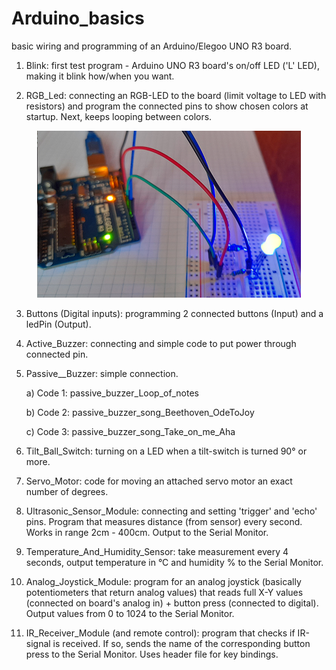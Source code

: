# Arduino_basics
basic wiring and programming of an Arduino/Elegoo UNO R3 board.



1. Blink: first test program - Arduino UNO R3 board's on/off LED ('L' LED), making it blink how/when you want.

2. RGB_Led: connecting an RGB-LED to the board (limit voltage to LED with resistors) and program the connected pins to show chosen colors at startup.  Next, keeps looping between colors.

<p align="center">
  <img src="https://github.com/CityTropes/Arduino_basics/blob/adc775e7ae417fe651b5e3db47e7af85b4a961ac/media/rgb_connected.png" />
</p>

3. Buttons (Digital inputs): programming 2 connected buttons (Input) and a ledPin (Output).

4. Active_Buzzer: connecting and simple code to put power through connected pin.

5. Passive__Buzzer: simple connection. 

    a) Code 1: passive_buzzer_Loop_of_notes
    
    b) Code 2: passive_buzzer_song_Beethoven_OdeToJoy
    
    c) Code 3: passive_buzzer_song_Take_on_me_Aha 
      
6. Tilt_Ball_Switch: turning on a LED when a tilt-switch is turned 90° or more.

7. Servo_Motor: code for moving an attached servo motor an exact number of degrees.

8. Ultrasonic_Sensor_Module: connecting and setting 'trigger' and 'echo' pins. Program that measures distance (from sensor) every second. Works in range 2cm - 400cm. Output to the Serial Monitor.

9. Temperature_And_Humidity_Sensor: take measurement every 4 seconds, output temperature in °C and humidity % to the Serial Monitor.

10. Analog_Joystick_Module: program for an analog joystick (basically potentiometers that return analog values) that reads full X-Y values (connected on board's analog in) + button press (connected to digital). Output values from 0 to 1024 to the Serial Monitor.

11. IR_Receiver_Module (and remote control): program that checks if IR-signal is received. If so, sends the name of the corresponding button press to the Serial Monitor. Uses header file for key bindings.